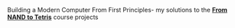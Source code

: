 Building a Modern Computer From First Principles- my solutions to the **[From NAND to Tetris](http://www.nand2tetris.org)** course projects
